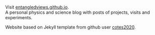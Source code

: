 Visit [entangledviews.github.io](https://entangledviews.github.io).  
A personal physics and science blog with posts of projects, visits and experiments.

Website based on Jekyll template from github user [cotes2020](https://github.com/cotes2020/jekyll-theme-chirpy/).
